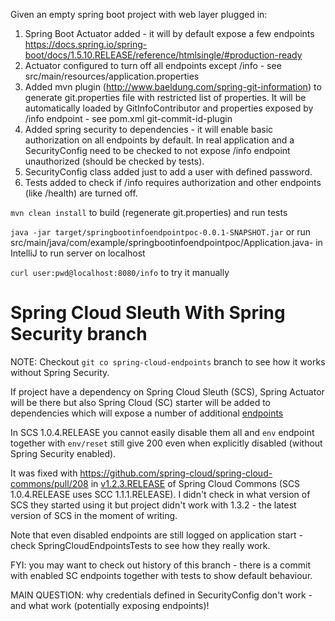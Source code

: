 Given an empty spring boot project with web layer plugged in:
1. Spring Boot Actuator added - it will by default expose a few endpoints https://docs.spring.io/spring-boot/docs/1.5.10.RELEASE/reference/htmlsingle/#production-ready
2. Actuator configured to turn off all endpoints except /info - see src/main/resources/application.properties
3. Added mvn plugin (http://www.baeldung.com/spring-git-information) to generate git.properties file with restricted list of properties. It will be automatically loaded by GitInfoContributor and properties exposed by /info endpoint - see pom.xml git-commit-id-plugin
4. Added spring security to dependencies - it will enable basic authorization on all endpoints by default. In real application and a SecurityConfig need to be checked to not expose /info endpoint unauthorized (should be checked by tests).
5. SecurityConfig class added just to add a user with defined password.
6. Tests added to check if /info requires authorization and other endpoints (like /health) are turned off.  

`mvn clean install` to build (regenerate git.properties) and run tests

`java -jar target/springbootinfoendpointpoc-0.0.1-SNAPSHOT.jar` or run src/main/java/com/example/springbootinfoendpointpoc/Application.java- in IntelliJ to run server on localhost

`curl user:pwd@localhost:8080/info` to try it manually


# Spring Cloud Sleuth With Spring Security branch

NOTE: Checkout `git co spring-cloud-endpoints` branch to see how it works without Spring Security.

If project have a dependency on Spring Cloud Sleuth (SCS), Spring Actuator will be there but also Spring Cloud (SC) starter will be added to dependencies which will expose a number of additional [endpoints](http://cloud.spring.io/spring-cloud-static/spring-cloud.html#_endpoints)

In SCS 1.0.4.RELEASE you cannot easily disable them all and `env` endpoint together with `env/reset` still give 200 even when explicitly disabled (without Spring Security enabled).

It was fixed with https://github.com/spring-cloud/spring-cloud-commons/pull/208 in [v1.2.3.RELEASE](https://github.com/spring-cloud/spring-cloud-commons/releases/tag/v1.2.3.RELEASE) of Spring Cloud Commons (SCS 1.0.4.RELEASE uses SCC 1.1.1.RELEASE). I didn't check in what version of SCS they started using it but project didn't work with 1.3.2 - the latest version of SCS in the moment of writing. 

Note that even disabled endpoints are still logged on application start - check SpringCloudEndpointsTests to see how they really work.

FYI: you may want to check out history of this branch - there is a commit with enabled SC endpoints together with tests to show default behaviour.

MAIN QUESTION: why credentials defined in SecurityConfig don't work - and what work (potentially exposing endpoints)!
